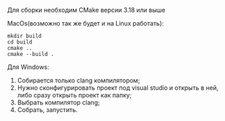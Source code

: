 Для сборки необходим CMake версии 3.18 или выше

MacOs(возможно так же будет и на Linux работать):

```
mkdir build
cd build
cmake ..
cmake --build .
```

Для Windows:

1. Собирается только clang компилятором;
2. Нужно сконфигурировать проект под visual studio и открыть в ней, либо сразу открыть проект как папку;
3. Выбрать компилятор clang;
4. Собрать, запустить.

